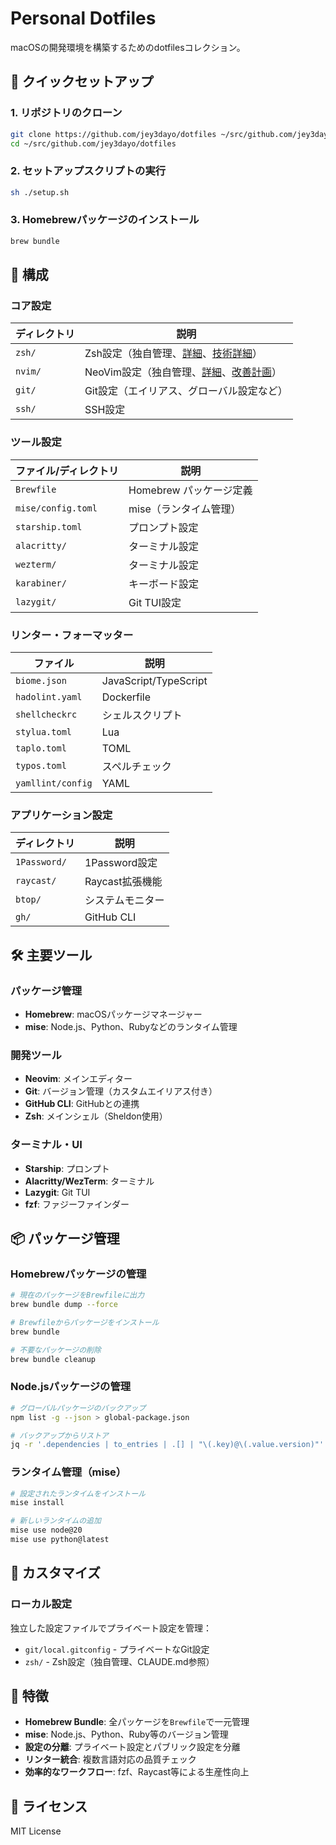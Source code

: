 # Personal Dotfiles

macOSの開発環境を構築するためのdotfilesコレクション。

## 🚀 クイックセットアップ

### 1. リポジトリのクローン

```bash
git clone https://github.com/jey3dayo/dotfiles ~/src/github.com/jey3dayo/dotfiles
cd ~/src/github.com/jey3dayo/dotfiles
```

### 2. セットアップスクリプトの実行

```bash
sh ./setup.sh
```

### 3. Homebrewパッケージのインストール

```bash
brew bundle
```

## 📁 構成

### コア設定

| ディレクトリ | 説明 |
|-------------|------|
| `zsh/` | Zsh設定（独自管理、[詳細](zsh/README.md)、[技術詳細](zsh/CLAUDE.md)） |
| `nvim/` | NeoVim設定（独自管理、[詳細](nvim/README.md)、[改善計画](nvim/CLAUDE.md)） |
| `git/` | Git設定（エイリアス、グローバル設定など） |
| `ssh/` | SSH設定 |

### ツール設定

| ファイル/ディレクトリ | 説明 |
|---------------------|------|
| `Brewfile` | Homebrew パッケージ定義 |
| `mise/config.toml` | mise（ランタイム管理） |
| `starship.toml` | プロンプト設定 |
| `alacritty/` | ターミナル設定 |
| `wezterm/` | ターミナル設定 |
| `karabiner/` | キーボード設定 |
| `lazygit/` | Git TUI設定 |

### リンター・フォーマッター

| ファイル | 説明 |
|---------|------|
| `biome.json` | JavaScript/TypeScript |
| `hadolint.yaml` | Dockerfile |
| `shellcheckrc` | シェルスクリプト |
| `stylua.toml` | Lua |
| `taplo.toml` | TOML |
| `typos.toml` | スペルチェック |
| `yamllint/config` | YAML |

### アプリケーション設定

| ディレクトリ | 説明 |
|-------------|------|
| `1Password/` | 1Password設定 |
| `raycast/` | Raycast拡張機能 |
| `btop/` | システムモニター |
| `gh/` | GitHub CLI |

## 🛠 主要ツール

### パッケージ管理
- **Homebrew**: macOSパッケージマネージャー
- **mise**: Node.js、Python、Rubyなどのランタイム管理

### 開発ツール
- **Neovim**: メインエディター
- **Git**: バージョン管理（カスタムエイリアス付き）
- **GitHub CLI**: GitHubとの連携
- **Zsh**: メインシェル（Sheldon使用）

### ターミナル・UI
- **Starship**: プロンプト
- **Alacritty/WezTerm**: ターミナル
- **Lazygit**: Git TUI
- **fzf**: ファジーファインダー

## 📦 パッケージ管理

### Homebrewパッケージの管理

```bash
# 現在のパッケージをBrewfileに出力
brew bundle dump --force

# Brewfileからパッケージをインストール
brew bundle

# 不要なパッケージの削除
brew bundle cleanup
```

### Node.jsパッケージの管理

```bash
# グローバルパッケージのバックアップ
npm list -g --json > global-package.json

# バックアップからリストア
jq -r '.dependencies | to_entries | .[] | "\(.key)@\(.value.version)"' global-package.json | xargs npm install -g
```

### ランタイム管理（mise）

```bash
# 設定されたランタイムをインストール
mise install

# 新しいランタイムの追加
mise use node@20
mise use python@latest
```

## 🔧 カスタマイズ

### ローカル設定

独立した設定ファイルでプライベート設定を管理：

- `git/local.gitconfig` - プライベートなGit設定
- `zsh/` - Zsh設定（独自管理、CLAUDE.md参照）

## 🎯 特徴

- **Homebrew Bundle**: 全パッケージを`Brewfile`で一元管理
- **mise**: Node.js、Python、Ruby等のバージョン管理
- **設定の分離**: プライベート設定とパブリック設定を分離
- **リンター統合**: 複数言語対応の品質チェック
- **効率的なワークフロー**: fzf、Raycast等による生産性向上

## 📝 ライセンス

MIT License
